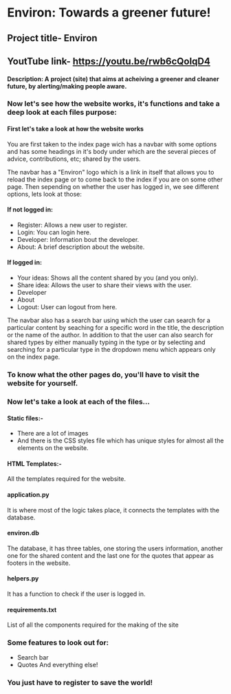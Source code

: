 # Environ: Towards a greener future!

## Project title- Environ
## YoutTube link- https://youtu.be/rwb6cQoIqD4
#### Description: A project (site) that aims at acheiving a greener and cleaner future, by alerting/making people aware.

### Now let's see how the website works, it's functions and take a deep look at each files purpose:

#### First let's take a look at how the website works

You are first taken to the index page wich has a navbar with some options and has some headings in it's
body under which are the several pieces of advice, contributions, etc; shared by the users.

The navbar has a "Environ" logo which is a link in itself that allows you to reload the index page
or to come back to the index if you are on some other page. Then sepending on whether the user has
logged in, we see different options, lets look at those:

#### If not logged in:

- Register: Allows a new user to register.
- Login: You can login here.
- Developer: Information bout the developer.
- About: A brief description about the website.

#### If logged in:

- Your ideas: Shows all the content shared by you (and you only).
- Share idea: Allows the user to share their views with the user.
- Developer
- About
- Logout: User can logout from here.


The navbar also has a search bar using which the user can search for a particular content
by seaching for a specific word in the title, the description or the name of the author.
In addition to that the user can also search for shared types by either manually typing
in the type or by selecting and searching for a particular type in the dropdown menu
which appears only on the index page.

### To know what the other pages do, you'll have to visit the website for yourself.

### Now let's take a look at each of the files...

#### Static files:-
- There are a lot of images
- And there is the CSS styles file which has unique styles for almost all the elements on the website.


#### HTML Templates:-
All the templates required for the website.


#### application.py
It is where most of the logic takes place, it connects the templates with the database.


#### environ.db
The database, it has three tables, one storing the users information, another one for the shared content
and the last one for the quotes that appear as footers in the website.

#### helpers.py
It has a function to check if the user is logged in.

#### requirements.txt
List of all the components required for the making of the site


### Some features to look out for:
- Search bar
- Quotes
And everything else!

### You just have to register to save the world!